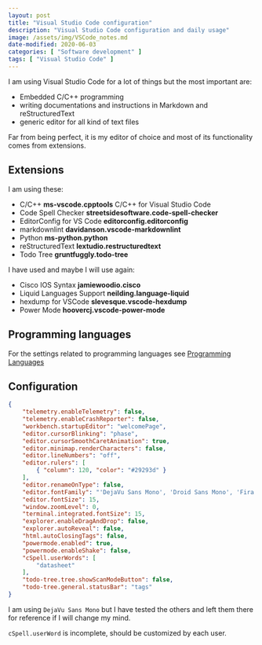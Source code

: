 ```yaml
---
layout: post
title: "Visual Studio Code configuration"
description: "Visual Studio Code configuration and daily usage"
image: /assets/img/VSCode_notes.md
date-modified: 2020-06-03
categories: [ "Software development" ]
tags: [ "Visual Studio Code" ]
---
```


I am using Visual Studio Code for a lot of things but the most important are:

- Embedded C/C++ programming
- writing documentations and instructions in Markdown and reStructuredText
- generic editor for all kind of text files

Far from being perfect, it is my editor of choice and most of its functionality comes from extensions.

## Extensions

I am using these:

- C/C++ **ms-vscode.cpptools** C/C++ for Visual Studio Code
- Code Spell Checker **streetsidesoftware.code-spell-checker**
- EditorConfig for VS Code **editorconfig.editorconfig**
- markdownlint **davidanson.vscode-markdownlint**
- Python **ms-python.python**
- reStructuredText **lextudio.restructuredtext**
- Todo Tree **gruntfuggly.todo-tree**

I have used and maybe I will use again:

- Cisco IOS Syntax **jamiewoodio.cisco**
- Liquid Languages Support **neilding.language-liquid**
- hexdump for VSCode **slevesque.vscode-hexdump**
- Power Mode **hoovercj.vscode-power-mode**

## Programming languages

For the settings related to programming languages see [Programming Languages](https://code.visualstudio.com/docs/languages/overview)

## Configuration

```json
{
    "telemetry.enableTelemetry": false,
    "telemetry.enableCrashReporter": false,
    "workbench.startupEditor": "welcomePage",
    "editor.cursorBlinking": "phase",
    "editor.cursorSmoothCaretAnimation": true,
    "editor.minimap.renderCharacters": false,
    "editor.lineNumbers": "off",
    "editor.rulers": [
        { "column": 120, "color": "#29293d" }
    ],
    "editor.renameOnType": false,
    "editor.fontFamily": "'DejaVu Sans Mono', 'Droid Sans Mono', 'Fira Code', 'Cascadia Code', 'monospace', monospace",
    "editor.fontSize": 15,
    "window.zoomLevel": 0,
    "terminal.integrated.fontSize": 15,
    "explorer.enableDragAndDrop": false,
    "explorer.autoReveal": false,
    "html.autoClosingTags": false,
    "powermode.enabled": true,
    "powermode.enableShake": false,
    "cSpell.userWords": [
        "datasheet"
    ],
    "todo-tree.tree.showScanModeButton": false,
    "todo-tree.general.statusBar": "tags"
}
```

I am using `DejaVu Sans Mono` but I have tested the others and left them there for reference if I will change my mind.

`cSpell.userWord` is incomplete, should be customized by each user.
